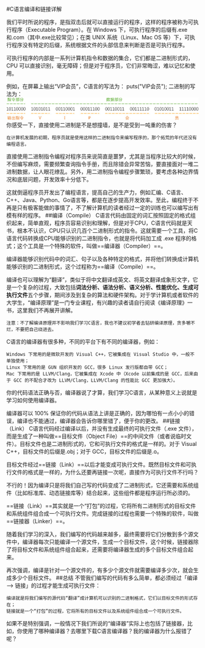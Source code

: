 #C语言编译和链接详解

我们平时所说的程序，是指双击后就可以直接运行的程序，这样的程序被称为可执行程序（Executable Program）。在 Windows 下，可执行程序的后缀有.exe和.com（其中.exe比较常见）；在类 UNIX 系统（Linux、Mac OS 等）下，可执行程序没有特定的后缀，系统根据文件的头部信息来判断是否是可执行程序。

可执行程序的内部是一系列计算机指令和数据的集合，它们都是二进制形式的，CPU 可以直接识别，毫无障碍；但是对于程序员，它们非常晦涩，难以记忆和使用。

例如，在屏幕上输出“VIP会员”，C语言的写法为：
	puts("VIP会员");
二进制的写法为：
![](./pic/compile_link.jpg)
你感受一下，直接使用二进制是不是想撞墙，是不是受到一吨重的伤害？

    在计算机发展的初期，程序员就是使用这样的二进制指令来编写程序的，那个拓荒的年代还没有编程语言。

直接使用二进制指令编程对程序员来说简直是噩梦，尤其是当程序比较大的时候，不但编写麻烦，需要频繁查询指令手册，而且除错会异常苦恼，要直接面对一堆二进制数据，让人眼花缭乱。另外，用二进制指令编程步骤繁琐，要考虑各种边界情况和底层问题，开发效率十分低下。

这就倒逼程序员开发出了编程语言，提高自己的生产力，例如汇编、C语言、C++、Java、Python、Go语言等，都是在逐步提高开发效率。至此，编程终于不再是只有极客能做的事情了，不了解计算机的读者经过一定的训练也可以编写出有模有样的程序。
##编译（Compile）
C语言代码由固定的词汇按照固定的格式组织起来，简单直观，程序员容易识别和理解，但是对于CPU，C语言代码就是天书，根本不认识，CPU只认识几百个二进制形式的指令。这就需要一个工具，将C语言代码转换成CPU能够识别的二进制指令，也就是将代码加工成 .exe 程序的格式；这个工具是一个特殊的软件，叫做==编译器（Compiler）==。

编译器能够识别代码中的词汇、句子以及各种特定的格式，并将他们转换成计算机能够识别的二进制形式，这个过程称为==编译（Compile）==。

编译也可以理解为“翻译”，类似于将中文翻译成英文、将英文翻译成象形文字，它是一个复杂的过程，大致包括**词法分析、语法分析、语义分析、性能优化、生成可执行文件**五个步骤，期间涉及到复杂的算法和硬件架构。对于学计算机或者软件的大学生，“编译原理”是一门专业课程，有兴趣的读者请自行阅读《编译原理》一书，这里我们不再展开讲解。

    注意：不了解编译原理并不影响我们学习C语言，我也不建议初学者去钻研编译原理，贪多嚼不烂，不要把自己绕进去。

C语言的编译器有很多种，不同的平台下有不同的编译器，例如：

    Windows 下常用的是微软开发的 Visual C++，它被集成在 Visual Studio 中，一般不单独使用；
    Linux 下常用的是 GUN 组织开发的 GCC，很多 Linux 发行版都自带 GCC；
    Mac 下常用的是 LLVM/Clang，它被集成在 Xcode 中（Xcode 以前集成的是 GCC，后来由于 GCC 的不配合才改为 LLVM/Clang，LLVM/Clang 的性能比 GCC 更加强大）。


你的代码语法正确与否，编译器说了才算，我们学习C语言，从某种意义上说就是学习如何使用编译器。

编译器可以 100% 保证你的代码从语法上讲是正确的，因为哪怕有一点小小的错误，编译也不能通过，编译器会告诉你哪里错了，便于你的更改。
##链接（Link）
C语言代码经过编译以后，并没有生成最终的可执行文件（.exe 文件），而是生成了一种叫做==目标文件（Object File）==的中间文件（或者说临时文件）。目标文件也是二进制形式的，它和可执行文件的格式是一样的。对于 Visual C++，目标文件的后缀是.obj；对于 GCC，目标文件的后缀是.o。

目标文件经过==链接（Link）==以后才能变成可执行文件。既然目标文件和可执行文件的格式是一样的，为什么还要再链接一次呢，直接作为可执行文件不行吗？

不行的！因为编译只是将我们自己写的代码变成了二进制形式，它还需要和系统组件（比如标准库、动态链接库等）结合起来，这些组件都是程序运行所必须的。

==链接（Link）==其实就是一个“打包”的过程，它将所有二进制形式的目标文件和系统组件组合成一个可执行文件。完成链接的过程也需要一个特殊的软件，叫做==链接器（Linker）==。

随着我们学习的深入，我们编写的代码越来越多，最终需要将它们分散到多个源文件中，编译器每次只能编译一个源文件，生成一个目标文件，这个时候，链接器除了将目标文件和系统组件组合起来，还需要将编译器生成的多个目标文件组合起来。

再次强调，编译是针对一个源文件的，有多少个源文件就需要编译多少次，就会生成多少个目标文件。
##总结
不管我们编写的代码有多么简单，都必须经过「编译 --> 链接」的过程才能生成可执行文件：

    编译就是将我们编写的源代码“翻译”成计算机可以识别的二进制格式，它们以目标文件的形式存在；
    链接就是一个“打包”的过程，它将所有的目标文件以及系统组件组合成一个可执行文件。


如果不是特别强调，一般情况下我们所说的“编译器”实际上也包括了链接器，比如，你使用了哪种编译器？去哪里下载C语言编译器？我的编译器为什么报错了呢？
